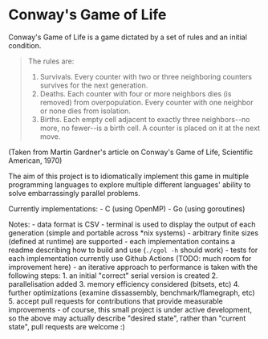 Conway's Game of Life
=====================

Conway's Game of Life is a game dictated by a set of rules and an initial condition.

> The rules are:
> 
> 1. Survivals. Every counter with two or three neighboring counters survives for the next generation.
> 2. Deaths. Each counter with four or more neighbors dies (is removed) from overpopulation. Every counter with one neighbor or none dies from isolation.
> 3. Births. Each empty cell adjacent to exactly three neighbors--no more, no fewer--is a birth cell. A counter is placed on it at the next move. 

(Taken from Martin Gardner's article on Conway's Game of Life, Scientific American, 1970)



The aim of this project is to idiomatically implement this game in multiple programming languages to explore multiple different languages' ability to solve embarrassingly parallel problems.

Currently implementations:
	- C (using OpenMP)
	- Go (using goroutines)

Notes:
	- data format is CSV
	- terminal is used to display the output of each generation (simple and portable across \*nix systems)
	- arbitrary finite sizes (defined at runtime) are supported
	- each implementation contains a readme describing how to build and use (`./cgol -h` should work)
	- tests for each implementation currently use Github Actions (TODO: much room for improvement here)
	- an iterative approach to performance is taken with the following steps:
		1. an initial "correct" serial version is created
		2. parallelisation added
		3. memory efficiency considered (bitsets, etc)
		4. further optimizations (examine dissassembly, benchmark/flamegraph, etc)
		5. accept pull requests for contributions that provide measurable improvements
	- of course, this small project is under active development, so the above may actually describe "desired state", rather than "current state", pull requests are welcome :)

